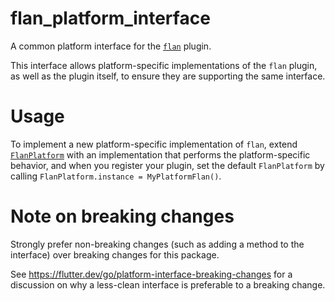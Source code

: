 # flan_platform_interface

A common platform interface for the [`flan`][1] plugin.

This interface allows platform-specific implementations of the `flan`
plugin, as well as the plugin itself, to ensure they are supporting the
same interface.

# Usage

To implement a new platform-specific implementation of `flan`, extend
[`FlanPlatform`][2] with an implementation that performs the
platform-specific behavior, and when you register your plugin, set the default
`FlanPlatform` by calling
`FlanPlatform.instance = MyPlatformFlan()`.

# Note on breaking changes

Strongly prefer non-breaking changes (such as adding a method to the interface)
over breaking changes for this package.

See https://flutter.dev/go/platform-interface-breaking-changes for a discussion
on why a less-clean interface is preferable to a breaking change.

[1]: ../flan
[2]: lib/src/flan_platform.dart
